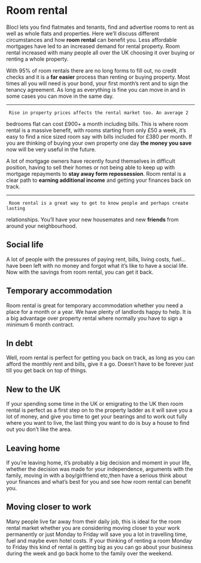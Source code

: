 Room rental
===========
Blocl lets you find flatmates and tenants, find and advertise rooms to rent as
well as whole flats and properties. Here we’ll discuss different circumstances
and how **room rental** can benefit you. Less affordable mortgages have led to
an increased demand for rental property. Room rental increased with many people
all over the UK choosing it over buying or renting a whole property.


With 95% of room rentals there are no long forms to fill out, no credit checks
and it is a **far easier** process than renting or buying property. Most times
all you will need is your bond, your first month’s rent and to sign the tenancy
agreement. As long as everything is fine you can move in and in some cases you
can move in the same day.




---


     Rise in property prices affects the rental market too. An average 2
bedrooms flat can cost £900+ a month including bills. This is where room rental
is a massive benefit, with rooms starting from only £50 a week, it’s easy to
find a nice sized room say with bills included for £380 per month. If you are
thinking of buying your own property one day **the money you save** now will be
very useful in the future.


A lot of mortgage owners have recently found themselves in difficult position,
having to sell their homes or not being able to keep up with mortgage repayments
to **stay away form repossession**. Room rental is a clear path to **earning
additional income** and getting your finances back on track.




---


     Room rental is a great way to get to know people and perhaps create lasting
relationships. You’ll have your new housemates and new **friends** from around
your neighbourhood.


Social life
-----------


A lot of people with the pressures of paying rent, bills, living costs, fuel...
have been left with no money and forgot what it’s like to have a social life.
Now with the savings from room rental, you can get it back.


Temporary accommodation
-----------------------


Room rental is great for temporary accommodation whether you need a place for a
month or a year. We have plenty of landlords happy to help. It is a big
advantage over property rental where normally you have to sign a minimum 6 month
contract.


In debt
-------


Well, room rental is perfect for getting you back on track, as long as you can
afford the monthly rent and bills, give it a go. Doesn’t have to be forever just
till you get back on top of things.


New to the UK
-------------


If your spending some time in the UK or emigrating to the UK then room rental is
perfect as a first step on to the property ladder as it will save you a lot of
money, and give you time to get your bearings and to work out fully where you
want to live, the last thing you want to do is buy a house to find out you don’t
like the area.


Leaving home
------------


If you’re leaving home, it’s probably a big decision and moment in your life,
whether the decision was made for your independence, arguments with the family,
moving in with a boy/girlfriend etc,then have a serious think about your
finances and what’s best for you and see how room rental can benefit you.


Moving closer to work
---------------------


Many people live far away from their daily job, this is ideal for the room
rental market whether you are considering moving closer to your work permanently
or just Monday to Friday will save you a lot in travelling time, fuel and maybe
even hotel costs. If your thinking of renting a room Monday to Friday this kind
of rental is getting big as you can go about your business during the week and
go back home to the family over the weekend.

